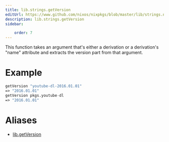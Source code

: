 ```yaml
---
title: lib.strings.getVersion
editUrl: https://www.github.com/nixos/nixpkgs/blob/master/lib/strings.nix#L1025C16
description: lib.strings.getVersion
sidebar:

    order: 7
---
```


This function takes an argument that's either a derivation or a
derivation's "name" attribute and extracts the version part from that
argument.

# Example

```nix
getVersion "youtube-dl-2016.01.01"
=> "2016.01.01"
getVersion pkgs.youtube-dl
=> "2016.01.01"
```


# Aliases

- [lib.getVersion](/nix-doc-comments/reference/lib/lib-getVersion)


